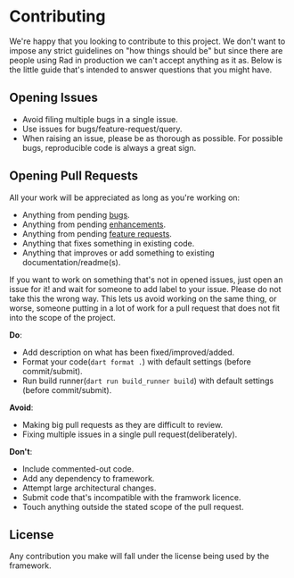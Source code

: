 # Contributing
We're happy that you looking to contribute to this project. We don't want to impose any strict guidelines on "how things should be" but since there are people using Rad in production we can't accept anything as it as. Below is the little guide that's intended to answer questions that you might have.

## Opening Issues

- Avoid filing multiple bugs in a single issue.
- Use issues for bugs/feature-request/query.
- When raising an issue, please be as thorough as possible. For possible bugs, reproducible code is always a great sign.

## Opening Pull Requests

All your work will be appreciated as long as you're working on:

- Anything from pending [bugs](https://github.com/erlage/rad/labels/bug).
- Anything from pending [enhancements](https://github.com/erlage/rad/labels/enhancement).
- Anything from pending [feature requests](https://github.com/erlage/rad/labels/feature%20request).
- Anything that fixes something in existing code.
- Anything that improves or add something to existing documentation/readme(s).

If you want to work on something that's not in opened issues, just open an issue for it! and wait for someone to add label to your issue. Please do not take this the wrong way. This lets us avoid working on the same thing, or worse, someone putting in a lot of work for a pull request that does not fit into the scope of the project.

**Do**:

- Add description on what has been fixed/improved/added.
- Format your code(`dart format .`) with default settings (before commit/submit).
- Run build runner(`dart run build_runner build`) with default settings (before commit/submit).

**Avoid**:

- Making big pull requests as they are difficult to review.
- Fixing multiple issues in a single pull request(deliberately).

**Don't**:

- Include commented-out code.
- Add any dependency to framework.
- Attempt large architectural changes.
- Submit code that's incompatible with the framwork licence.
- Touch anything outside the stated scope of the pull request.

## License
Any contribution you make will fall under the license being used by the framework.